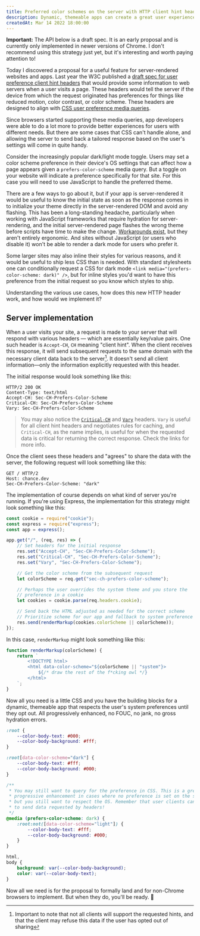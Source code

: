 ```yaml
---
title: Preferred color schemes on the server with HTTP client hint headers
description: Dynamic, themeable apps can create a great user experience, but we should aim to respect the user's system preferences first.
createdAt: Mar 14 2022 18:00:00
---
```


<aside>

**Important:** The API below is a draft spec. It is an early proposal and is currently only implemented in newer versions of Chrome. I don't recommend using this strategy just yet, but it's interesting and worth paying attention to!

</aside>

Today I discovered a proposal for a useful feature for server-rendered websites and apps. Last year the W3C published a [draft spec for user preference client hint headers](https://wicg.github.io/user-preference-media-features-headers/) that would provide some information to web servers when a user visits a page. These headers would tell the server if the device from which the request originated has preferences for things like reduced motion, color contrast, or color scheme. These headers are designed to align with [CSS user preference media queries](https://www.w3.org/TR/mediaqueries-5/#mf-user-preferences).

Since browsers started supporting these media queries, app developers were able to do a lot more to provide better experiences for users with different needs. But there are some cases that CSS can't handle alone, and allowing the server to send back a tailored response based on the user's settings will come in quite handy.

Consider the increasingly popular dark/light mode toggle. Users may set a color scheme preference in their device's OS settings that can affect how a page appears given a `prefers-color-scheme` media query. But a toggle on your website will indicate a preference specifically for that site. For this case you will need to use JavaScript to handle the preferred theme.

There are a few ways to go about it, but if your app is server-rendered it would be useful to know the initial state as soon as the response comes in to initialize your theme directly in the server-rendered DOM and avoid any flashing. This has been a long-standing headache, particularly when working with JavaScript frameworks that require hydration for server-rendering, and the initial server-rendered page flashes the wrong theme before scripts have time to make the change. [Workarounds exist](https://github.com/donavon/use-dark-mode/blob/develop/noflash.js.txt), but they aren't entirely ergonomic. And sites without JavaScript (or users who disable it) won't be able to render a dark mode for users who prefer it.

Some larger sites may also inline their styles for various reasons, and it would be useful to ship less CSS than is needed. With standard stylesheets one can conditionally request a CSS for dark mode `<link media="(prefers-color-scheme: dark)" />`, but for inline styles you'd want to have this preference from the initial request so you know which styles to ship.

Understanding the various use cases, how does this new HTTP header work, and how would we implement it?

## Server implementation

When a user visits your site, a request is made to your server that will respond with various headers — which are essentially key/value pairs. One such header is `Accept-CH`, `CH` meaning "client hint". When the client receives this response, it will send subsequent requests to the same domain with the necessary client data back to the server[^1]. It doesn't send all client information—only the information explicitly requested with this header.

The initial response would look something like this:

```http
HTTP/2 200 OK
Content-Type: text/html
Accept-CH: Sec-CH-Prefers-Color-Scheme
Critical-CH: Sec-CH-Prefers-Color-Scheme
Vary: Sec-CH-Prefers-Color-Scheme
```

> You may also notice the [`Critical-CH`](https://chromestatus.com/feature/5727177800679424) and [`Vary`](https://developer.mozilla.org/en-US/docs/Web/HTTP/Headers/Vary) headers. `Vary` is useful for all client hint headers and negotiates rules for caching, and `Critical-CH`, as the name implies, is useful for when the requested data is critical for returning the correct response. Check the links for more info.

Once the client sees these headers and "agrees" to share the data with the server, the following request will look something like this:

```http
GET / HTTP/2
Host: chance.dev
Sec-CH-Prefers-Color-Scheme: "dark"
```

The implementation of course depends on what kind of server you're running. If you're using Express, the implementation for this strategy might look something like this:

```js
const cookie = require("cookie");
const express = require("express");
const app = express();

app.get("/", (req, res) => {
	// Set headers for the initial response
	res.set("Accept-CH", "Sec-CH-Prefers-Color-Scheme");
	res.set("Critical-CH", "Sec-CH-Prefers-Color-Scheme");
	res.set("Vary", "Sec-CH-Prefers-Color-Scheme");

	// Get the color scheme from the subsequent request
	let colorScheme = req.get("sec-ch-prefers-color-scheme");

	// Perhaps the user overrides the system theme and you store the
	// preference in a cookie
	let cookies = cookie.parse(req.headers.cookie);

	// Send back the HTML adjusted as needed for the correct scheme
	// Prioritize scheme for our app and fallback to system preference
	res.send(renderMarkup(cookies.colorScheme || colorScheme));
});
```

In this case, `renderMarkup` might look something like this:

```js
function renderMarkup(colorScheme) {
	return `
		<!DOCTYPE html>
		<html data-color-scheme="${colorScheme || "system"}>
			${/* draw the rest of the f*cking owl */}
		</html>
	`;
}
```

Now all you need is a little CSS and you have the building blocks for a dynamic, themeable app that respects the user's system preferences until they opt out. All progressively enhanced, no FOUC, no jank, no gross hydration errors.

```css
:root {
	--color-body-text: #000;
	--color-body-background: #fff;
}

:root[data-color-scheme="dark"] {
	--color-body-text: #fff;
	--color-body-background: #000;
}

/**
 * You may still want to query for the preference in CSS. This is a great
 * progressive enhancement in cases where no preference is set on the server
 * but you still want to respect the OS. Remember that user clients can decline
 * to send data requested by headers!
 */
@media (prefers-color-scheme: dark) {
	:root:not([data-color-scheme="light"]) {
		--color-body-text: #fff;
		--color-body-background: #000;
	}
}

html,
body {
	background: var(--color-body-background);
	color: var(--color-body-text);
}
```

Now all we need is for the proposal to formally land and for non-Chrome browsers to implement. But when they do, you'll be ready. 🚀

[^1]: Important to note that not all clients will support the requested hints, and that the client may refuse this data if the user has opted out of sharing
